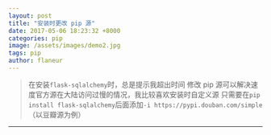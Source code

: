 ```yaml
---
layout: post
title: "安装时更改 pip 源"
date: 2017-05-06 18:23:32 +8000
categories: pip
image: /assets/images/demo2.jpg
tags: pip
author: flaneur
---
```




> 在安装`flask-sqlalchemy`时，总是提示我超出时间
修改 pip 源可以解决速度官方源在大陆访问过慢的情况，我比较喜欢安装时自定义源
只需要在`pip install flask-sqlalchemy`后面添加`-i https://pypi.douban.com/simple`（以豆瓣源为例）

---




